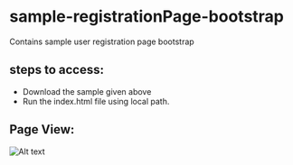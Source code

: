 # sample-registrationPage-bootstrap
Contains sample user registration page bootstrap

## steps to access:
- Download the sample given above
- Run the index.html file using local path.

## Page View:

![Alt text](images/background1.jpg,"View")

